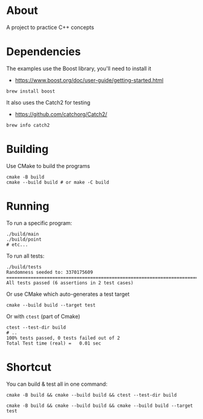 # About

A project to practice C++ concepts

# Dependencies

The examples use the Boost library, you'll need to install it
* https://www.boost.org/doc/user-guide/getting-started.html

```shell
brew install boost
```

It also uses the Catch2 for testing
* https://github.com/catchorg/Catch2/

```shell
brew info catch2
```

# Building

Use CMake to build the programs

```shell
cmake -B build
cmake --build build # or make -C build
```

# Running

To run a specific program:

```shell
./build/main
./build/point
# etc...
```

To run all tests:

```shell
./build/tests
Randomness seeded to: 3370175609
===============================================================================
All tests passed (6 assertions in 2 test cases)
```

Or use CMake which auto-generates a test target

```shell
cmake --build build --target test
```

Or with `ctest` (part of Cmake)

```shell
ctest --test-dir build
# ..
100% tests passed, 0 tests failed out of 2
Total Test time (real) =   0.01 sec
```

# Shortcut

You can build & test all in one command:

```shell
cmake -B build && cmake --build build && ctest --test-dir build

cmake -B build && cmake --build build && cmake --build build --target test
```